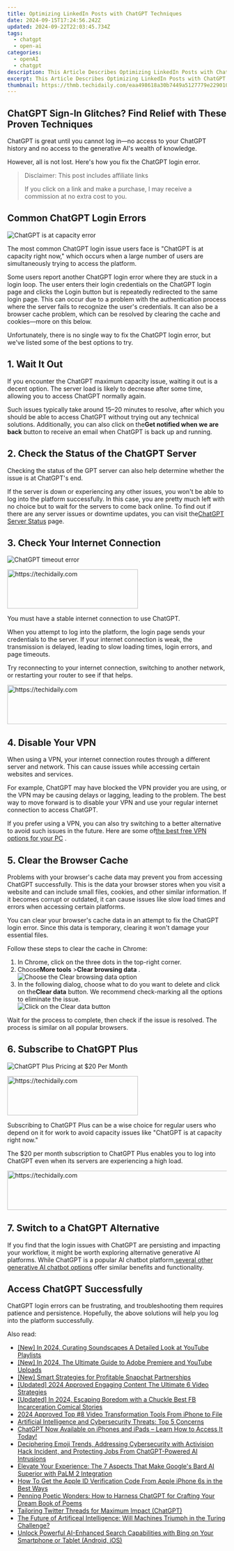 ```yaml
---
title: Optimizing LinkedIn Posts with ChatGPT Techniques
date: 2024-09-15T17:24:56.242Z
updated: 2024-09-22T22:03:45.734Z
tags:
  - chatgpt
  - open-ai
categories:
  - openAI
  - chatgpt
description: This Article Describes Optimizing LinkedIn Posts with ChatGPT Techniques
excerpt: This Article Describes Optimizing LinkedIn Posts with ChatGPT Techniques
thumbnail: https://thmb.techidaily.com/eaa498618a30b7449a5127779e22901025842c318bde80345b630595fb88d747.jpg
---
```


## ChatGPT Sign-In Glitches? Find Relief with These Proven Techniques

 ChatGPT is great until you cannot log in—no access to your ChatGPT history and no access to the generative AI's wealth of knowledge.

However, all is not lost. Here's how you fix the ChatGPT login error.

>  Disclaimer: This post includes affiliate links
>
>  If you click on a link and make a purchase, I may receive a commission at no extra cost to you.
>

## Common ChatGPT Login Errors

![ChatGPT is at capacity error](https://static1.makeuseofimages.com/wordpress/wp-content/uploads/2023/03/chatgpt-is-at-capacity-right-now.jpg)

 The most common ChatGPT login issue users face is "ChatGPT is at capacity right now," which occurs when a large number of users are simultaneously trying to access the platform.

 Some users report another ChatGPT login error where they are stuck in a login loop. The user enters their login credentials on the ChatGPT login page and clicks the Login button but is repeatedly redirected to the same login page. This can occur due to a problem with the authentication process where the server fails to recognize the user's credentials. It can also be a browser cache problem, which can be resolved by clearing the cache and cookies—more on this below.

 Unfortunately, there is no single way to fix the ChatGPT login error, but we've listed some of the best options to try.

## 1\. Wait It Out

 If you encounter the ChatGPT maximum capacity issue, waiting it out is a decent option. The server load is likely to decrease after some time, allowing you to access ChatGPT normally again.

 Such issues typically take around 15–20 minutes to resolve, after which you should be able to access ChatGPT without trying out any technical solutions. Additionally, you can also click on the**Get notified when we are back** button to receive an email when ChatGPT is back up and running.

## 2\. Check the Status of the ChatGPT Server

 Checking the status of the GPT server can also help determine whether the issue is at ChatGPT's end.

 If the server is down or experiencing any other issues, you won't be able to log into the platform successfully. In this case, you are pretty much left with no choice but to wait for the servers to come back online. To find out if there are any server issues or downtime updates, you can visit the[ChatGPT Server Status](https://status.openai.com/) page.

## 3\. Check Your Internet Connection

![ChatGPT timeout error](https://static1.makeuseofimages.com/wordpress/wp-content/uploads/2023/03/gpt-timeout.jpg)

<!-- affiliate ads begin -->
<a href="https://aligracehair.sjv.io/c/5597632/2036481/19272" target="_top" id="2036481">
  <img src="//a.impactradius-go.com/display-ad/19272-2036481" border="0" alt="https://techidaily.com" width="300" height="90"/>
</a>
<img height="0" width="0" src="https://aligracehair.sjv.io/i/5597632/2036481/19272" style="position:absolute;visibility:hidden;" border="0" />
<!-- affiliate ads end -->

You must have a stable internet connection to use ChatGPT.

 When you attempt to log into the platform, the login page sends your credentials to the server. If your internet connection is weak, the transmission is delayed, leading to slow loading times, login errors, and page timeouts.

 Try reconnecting to your internet connection, switching to another network, or restarting your router to see if that helps.

<!-- affiliate ads begin -->
<a href="https://aligracehair.sjv.io/c/5597632/1896532/19272" target="_top" id="1896532">
  <img src="//a.impactradius-go.com/display-ad/19272-1896532" border="0" alt="https://techidaily.com" width="728" height="90"/>
</a>
<img height="0" width="0" src="https://aligracehair.sjv.io/i/5597632/1896532/19272" style="position:absolute;visibility:hidden;" border="0" />
<!-- affiliate ads end -->

## 4\. Disable Your VPN

 When using a VPN, your internet connection routes through a different server and network. This can cause issues while accessing certain websites and services.

 For example, ChatGPT may have blocked the VPN provider you are using, or the VPN may be causing delays or lagging, leading to the problem. The best way to move forward is to disable your VPN and use your regular internet connection to access ChatGPT.

 If you prefer using a VPN, you can also try switching to a better alternative to avoid such issues in the future. Here are some of[the best free VPN options for your PC](http://www.makeuseof.com/what-is-the-best-free-vpn-for-pc/) .

## 5\. Clear the Browser Cache

 Problems with your browser's cache data may prevent you from accessing ChatGPT successfully. This is the data your browser stores when you visit a website and can include small files, cookies, and other similar information. If it becomes corrupt or outdated, it can cause issues like slow load times and errors when accessing certain platforms.

 You can clear your browser's cache data in an attempt to fix the ChatGPT login error. Since this data is temporary, clearing it won't damage your essential files.

Follow these steps to clear the cache in Chrome:

1. In Chrome, click on the three dots in the top-right corner.
2. Choose**More tools** \>**Clear browsing data** .  
![Choose the Clear browsing data option](https://static1.makeuseofimages.com/wordpress/wp-content/uploads/2023/03/clear-browsing-date.jpg)
3. In the following dialog, choose what to do you want to delete and click on the**Clear data** button. We recommend check-marking all the options to eliminate the issue.  
![Click on the Clear data button](https://static1.makeuseofimages.com/wordpress/wp-content/uploads/2023/03/clear-date.jpg)

 Wait for the process to complete, then check if the issue is resolved. The process is similar on all popular browsers.

## 6\. Subscribe to ChatGPT Plus

![ChatGPT Plus Pricing at $20 Per Month](https://static1.makeuseofimages.com/wordpress/wp-content/uploads/2023/03/chatgpt-plus-pricing.jpg)

<!-- affiliate ads begin -->
<a href="https://united.elfm.net/c/5597632/2139557/4704" target="_top" id="2139557">
  <img src="//a.impactradius-go.com/display-ad/4704-2139557" border="0" alt="https://techidaily.com" width="300" height="90"/>
</a>
<img height="0" width="0" src="https://united.elfm.net/i/5597632/2139557/4704" style="position:absolute;visibility:hidden;" border="0" />
<!-- affiliate ads end -->

 Subscribing to ChatGPT Plus can be a wise choice for regular users who depend on it for work to avoid capacity issues like "ChatGPT is at capacity right now."

 The $20 per month subscription to ChatGPT Plus enables you to log into ChatGPT even when its servers are experiencing a high load.

<!-- affiliate ads begin -->
<a href="https://ephamedtechinc.pxf.io/c/5597632/2136614/26400" target="_top" id="2136614">
  <img src="//a.impactradius-go.com/display-ad/26400-2136614" border="0" alt="https://techidaily.com" width="728" height="90"/>
</a>
<img height="0" width="0" src="https://ephamedtechinc.pxf.io/i/5597632/2136614/26400" style="position:absolute;visibility:hidden;" border="0" />
<!-- affiliate ads end -->

## 7\. Switch to a ChatGPT Alternative

 If you find that the login issues with ChatGPT are persisting and impacting your workflow, it might be worth exploring alternative generative AI platforms. While ChatGPT is a popular AI chatbot platform,[several other generative AI chatbot options](http://www.makeuseof.com/best-alternatives-chatgpt/) offer similar benefits and functionality.

## Access ChatGPT Successfully

 ChatGPT login errors can be frustrating, and troubleshooting them requires patience and persistence. Hopefully, the above solutions will help you log into the platform successfully.

<ins class="adsbygoogle"
     style="display:block"
     data-ad-format="autorelaxed"
     data-ad-client="ca-pub-7571918770474297"
     data-ad-slot="1223367746"></ins>

<ins class="adsbygoogle"
     style="display:block"
     data-ad-client="ca-pub-7571918770474297"
     data-ad-slot="8358498916"
     data-ad-format="auto"
     data-full-width-responsive="true"></ins>

<span class="atpl-alsoreadstyle">Also read:</span>
<div><ul>
<li><a href="https://facebook-record-videos.techidaily.com/new-in-2024-curating-soundscapes-a-detailed-look-at-youtube-playlists/"><u>[New] In 2024, Curating Soundscapes A Detailed Look at YouTube Playlists</u></a></li>
<li><a href="https://youtube-blog.techidaily.com/n-2024-the-ultimate-guide-to-adobe-premiere-and-youtube-uploads/"><u>[New] In 2024, The Ultimate Guide to Adobe Premiere and YouTube Uploads</u></a></li>
<li><a href="https://snapchat-videos.techidaily.com/new-smart-strategies-for-profitable-snapchat-partnerships/"><u>[New] Smart Strategies for Profitable Snapchat Partnerships</u></a></li>
<li><a href="https://fox-http.techidaily.com/updated-2024-approved-engaging-content-the-ultimate-6-video-strategies/"><u>[Updated] 2024 Approved Engaging Content The Ultimate 6 Video Strategies</u></a></li>
<li><a href="https://facebook-video-content.techidaily.com/updated-in-2024-escaping-boredom-with-a-chuckle-best-fb-incarceration-comical-stories/"><u>[Updated] In 2024, Escaping Boredom with a Chuckle Best FB Incarceration Comical Stories</u></a></li>
<li><a href="https://some-guidance.techidaily.com/2024-approved-top-8-video-transformation-tools-from-iphone-to-file/"><u>2024 Approved Top #8 Video Transformation Tools From iPhone to File</u></a></li>
<li><a href="https://tech-hub.techidaily.com/artificial-intelligence-and-cybersecurity-threats-top-5-concerns/"><u>Artificial Intelligence and Cybersecurity Threats: Top 5 Concerns</u></a></li>
<li><a href="https://tech-haven.techidaily.com/chatgpt-now-available-on-iphones-and-ipads-learn-how-to-access-it-today/"><u>ChatGPT Now Available on iPhones and iPads – Learn How to Access It Today!</u></a></li>
<li><a href="https://tech-haven.techidaily.com/deciphering-emoji-trends-addressing-cybersecurity-with-activision-hack-incident-and-protecting-jobs-from-chatgpt-powered-ai-intrusions/"><u>Deciphering Emoji Trends, Addressing Cybersecurity with Activision Hack Incident, and Protecting Jobs From ChatGPT-Powered AI Intrusions</u></a></li>
<li><a href="https://tech-haven.techidaily.com/elevate-your-experience-the-7-aspects-that-make-googles-bard-ai-superior-with-palm-2-integration/"><u>Elevate Your Experience: The 7 Aspects That Make Google's Bard AI Superior with PaLM 2 Integration</u></a></li>
<li><a href="https://apple-account.techidaily.com/how-to-get-the-apple-id-verification-code-from-apple-iphone-6s-in-the-best-ways-by-drfone-ios/"><u>How To Get the Apple ID Verification Code From Apple iPhone 6s in the Best Ways</u></a></li>
<li><a href="https://tech-haven.techidaily.com/penning-poetic-wonders-how-to-harness-chatgpt-for-crafting-your-dream-book-of-poems/"><u>Penning Poetic Wonders: How to Harness ChatGPT for Crafting Your Dream Book of Poems</u></a></li>
<li><a href="https://tech-haven.techidaily.com/tailoring-twitter-threads-for-maximum-impact-chatgpt/"><u>Tailoring Twitter Threads for Maximum Impact (ChatGPT)</u></a></li>
<li><a href="https://tech-haven.techidaily.com/the-future-of-artificeal-intelligence-will-machines-triumph-in-the-turing-challenge/"><u>The Future of Artificeal Intelligence: Will Machines Triumph in the Turing Challenge?</u></a></li>
<li><a href="https://tech-haven.techidaily.com/unlock-powerful-ai-enhanced-search-capabilities-with-bing-on-your-smartphone-or-tablet-android-ios/"><u>Unlock Powerful AI-Enhanced Search Capabilities with Bing on Your Smartphone or Tablet (Android, iOS)</u></a></li>
</ul></div>


